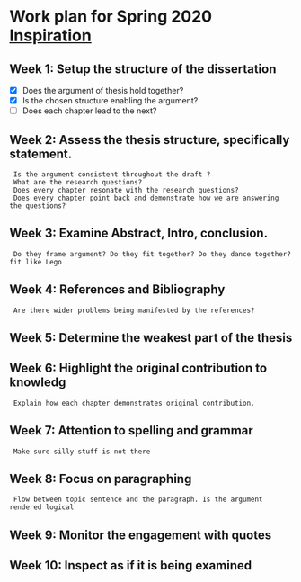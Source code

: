 #  Work plan for Spring 2020 [Inspiration](https://www.youtube.com/watch?v=XWW2_VseB-M)


## Week 1: Setup the structure of the dissertation 

- [X] Does the argument of thesis hold together? 
- [X] Is the chosen structure enabling the argument?  
- [ ] Does each chapter lead to the next? 
     
## Week 2: Assess the thesis structure, specifically statement. 

     Is the argument consistent throughout the draft ? 
     What are the research questions? 
     Does every chapter resonate with the research questions?
     Does every chapter point back and demonstrate how we are answering the questions?

## Week 3: Examine Abstract, Intro, conclusion. 
     Do they frame argument? Do they fit together? Do they dance together? fit like Lego

## Week 4: References and Bibliography  
     Are there wider problems being manifested by the references? 

## Week 5: Determine the weakest part of the thesis
              
## Week 6: Highlight the original contribution to knowledg
     Explain how each chapter demonstrates original contribution. 

## Week 7: Attention to spelling and grammar
     Make sure silly stuff is not there

## Week 8: Focus on paragraphing
     Flow between topic sentence and the paragraph. Is the argument rendered logical

## Week 9: Monitor the engagement with quotes 

## Week 10: Inspect as if it is being examined 
